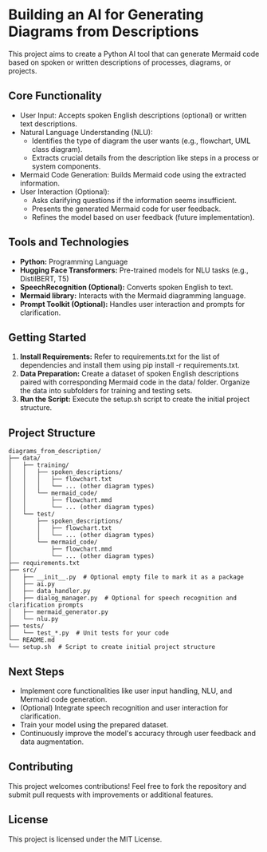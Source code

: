 # Building an AI for Generating Diagrams from Descriptions

This project aims to create a Python AI tool that can generate Mermaid code based on spoken or written descriptions of processes, diagrams, or projects.

## Core Functionality

- User Input: Accepts spoken English descriptions (optional) or written text descriptions.
- Natural Language Understanding (NLU):
    - Identifies the type of diagram the user wants (e.g., flowchart, UML class diagram).
    - Extracts crucial details from the description like steps in a process or system components.
- Mermaid Code Generation: Builds Mermaid code using the extracted information.
- User Interaction (Optional):
    - Asks clarifying questions if the information seems insufficient.
    - Presents the generated Mermaid code for user feedback.
    - Refines the model based on user feedback (future implementation).

## Tools and Technologies

- **Python:** Programming Language
- **Hugging Face Transformers:** Pre-trained models for NLU tasks (e.g., DistilBERT, T5)
- **SpeechRecognition (Optional):** Converts spoken English to text.
- **Mermaid library:** Interacts with the Mermaid diagramming language.
- **Prompt Toolkit (Optional):** Handles user interaction and prompts for clarification.

## Getting Started
1. **Install Requirements:** Refer to requirements.txt for the list of dependencies and install them using pip install -r requirements.txt.
2. **Data Preparation:** Create a dataset of spoken English descriptions paired with corresponding Mermaid code in the data/ folder. Organize the data into subfolders for training and testing sets.
3. **Run the Script:** Execute the setup.sh script to create the initial project structure.

## Project Structure

```
diagrams_from_description/
├── data/
│   ├── training/
│   │   ├── spoken_descriptions/
│   │   │   ├── flowchart.txt
│   │   │   └── ... (other diagram types)
│   │   └── mermaid_code/
│   │       ├── flowchart.mmd
│   │       └── ... (other diagram types)
│   └── test/
│       ├── spoken_descriptions/
│       │   ├── flowchart.txt
│       │   └── ... (other diagram types)
│       └── mermaid_code/
│           ├── flowchart.mmd
│           └── ... (other diagram types)
├── requirements.txt
├── src/
│   ├── __init__.py  # Optional empty file to mark it as a package
│   ├── ai.py
│   ├── data_handler.py
│   ├── dialog_manager.py  # Optional for speech recognition and clarification prompts
│   ├── mermaid_generator.py
│   └── nlu.py
├── tests/
│   └── test_*.py  # Unit tests for your code
└── README.md
└── setup.sh  # Script to create initial project structure
```

## Next Steps
- Implement core functionalities like user input handling, NLU, and Mermaid code generation.
- (Optional) Integrate speech recognition and user interaction for clarification.
- Train your model using the prepared dataset.
- Continuously improve the model's accuracy through user feedback and data augmentation.

## Contributing
This project welcomes contributions! Feel free to fork the repository and submit pull requests with improvements or additional features.

## License
This project is licensed under the MIT License.